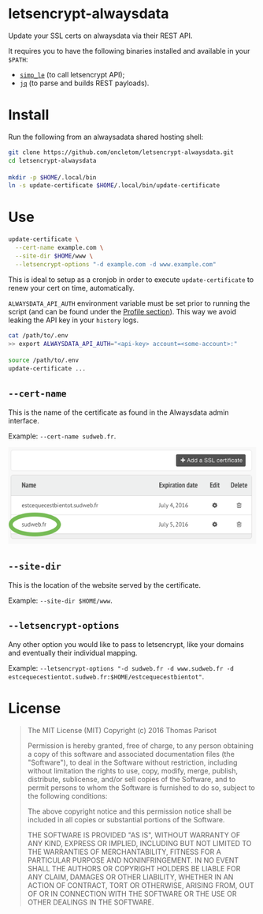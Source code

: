 # letsencrypt-alwaysdata

Update your SSL certs on alwaysdata via their REST API.

It requires you to have the following binaries installed and available in your `$PATH`:

- [`simp_le`](https://forum.alwaysdata.com/viewtopic.php?id=4631) (to call letsencrypt API);
- [`jq`](https://stedolan.github.io/jq/) (to parse and builds REST payloads).

# Install

Run the following from an alwaysadata shared hosting shell:

```bash
git clone https://github.com/oncletom/letsencrypt-alwaysdata.git
cd letsencrypt-alwaysdata

mkdir -p $HOME/.local/bin
ln -s update-certificate $HOME/.local/bin/update-certificate
```

# Use

```bash
update-certificate \
  --cert-name example.com \
  --site-dir $HOME/www \
  --letsencrypt-options "-d example.com -d www.example.com"
```

This is ideal to setup as a cronjob in order to execute `update-certificate` to renew your cert on time, automatically.

`ALWAYSDATA_API_AUTH` environment variable must be set prior to running the script (and can be found under the [Profile section](https://admin.alwaysdata.com/admin/details/)). This way we avoid leaking the API key in your `history` logs.

```bash
cat /path/to/.env
>> export ALWAYSDATA_API_AUTH="<api-key> account=<some-account>:"

source /path/to/.env
update-certificate ...
```

## `--cert-name`

This is the name of the certificate as found in the Alwaysdata admin interface.

Example: `--cert-name sudweb.fr`.

![](alwaysdata-certificate-admin.png)

## `--site-dir`

This is the location of the website served by the certificate.

Example: `--site-dir $HOME/www`.

## `--letsencrypt-options`

Any other option you would like to pass to letsencrypt, like your domains and eventually their individual mapping.

Example: `--letsencrypt-options "-d sudweb.fr -d www.sudweb.fr -d estcequecestientot.sudweb.fr:$HOME/estcequecestbientot"`.

# License 

> The MIT License (MIT)
> Copyright (c) 2016 Thomas Parisot
> 
> Permission is hereby granted, free of charge, to any person obtaining a copy of this software and associated documentation files (the "Software"), to deal in the Software without restriction, including without limitation the rights to use, copy, modify, merge, publish, distribute, sublicense, and/or sell copies of the Software, and to permit persons to whom the Software is furnished to do so, subject to the following conditions:
> 
> The above copyright notice and this permission notice shall be included in all copies or substantial portions of the Software.
> 
> THE SOFTWARE IS PROVIDED "AS IS", WITHOUT WARRANTY OF ANY KIND, EXPRESS OR IMPLIED, INCLUDING BUT NOT LIMITED TO THE WARRANTIES OF MERCHANTABILITY, FITNESS FOR A PARTICULAR PURPOSE AND NONINFRINGEMENT. IN NO EVENT SHALL THE AUTHORS OR COPYRIGHT HOLDERS BE LIABLE FOR ANY CLAIM, DAMAGES OR OTHER LIABILITY, WHETHER IN AN ACTION OF CONTRACT, TORT OR OTHERWISE, ARISING FROM, OUT OF OR IN CONNECTION WITH THE SOFTWARE OR THE USE OR OTHER DEALINGS IN THE SOFTWARE.
